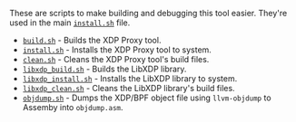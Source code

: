 These are scripts to make building and debugging this tool easier. They're used in the main [`install.sh`](../install.sh) file.

* [`build.sh`](./build.sh) - Builds the XDP Proxy tool.
* [`install.sh`](./install.sh) - Installs the XDP Proxy tool to system.
* [`clean.sh`](./clean.sh) - Cleans the XDP Proxy tool's build files.
* [`libxdp_build.sh`](./libxdp_build.sh) - Builds the LibXDP library.
* [`libxdp_install.sh`](./libxdp_install.sh) - Installs the LibXDP library to system.
* [`libxdp_clean.sh`](./libxdp_clean.sh) - Cleans the LibXDP library's build files.
* [`objdump.sh`](./objdump.sh) - Dumps the XDP/BPF object file using `llvm-objdump` to Assemby into `objdump.asm`.
